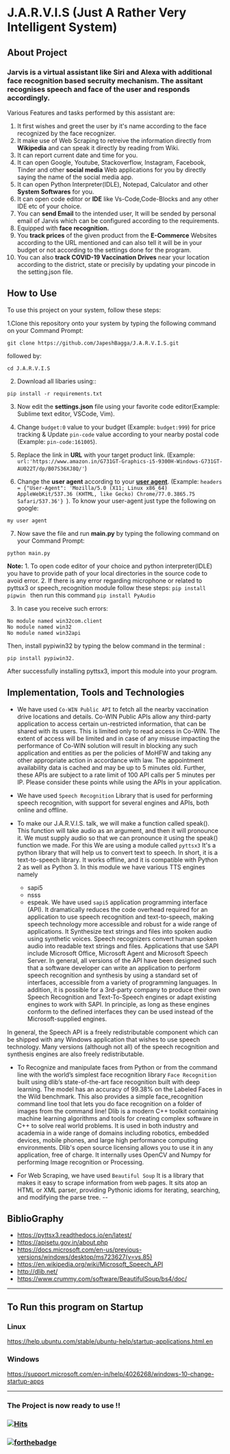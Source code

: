 # J.A.R.V.I.S (Just A Rather Very Intelligent System)

## About Project 

### Jarvis is a virtual assistant like Siri and Alexa with additional face recognition based secruity mechanism. The assitant recognises speech and face of the user and responds accordingly. 

Various Features and tasks performed by this assistant are:

1. It first wishes and greet the user by it's name according to the face recognized by the face recognizer.
2. It make use of Web Scraping to retreive the information directly from **Wikipedia** and can speak it directly by reading from Wiki.
3. It can report current date and time for you.
4. It can open Google, Youtube, Stackoverflow, Instagram, Facebook, Tinder and other **social media** Web applications for you by directly saying the name of the social media app.
5. It can open Python Interpreter(IDLE), Notepad, Calculator and other **System Softwares** for you.
6. It can open code editor or **IDE** like Vs-Code,Code-Blocks and any other IDE etc of your choice.
7. You can **send Email** to the intended user, It will be sended by personal email of Jarvis which can be configured according to the requirements.
8. Equipped with **face recognition.**
9. You **track prices** of the given product from the **E-Commerce** Websites according to the URL mentioned and can also tell it will be in your budget or not according to the settings done for the program.
10. You can also **track COVID-19 Vaccination Drives** near your location according to the district, state or precisily by updating your pincode in the setting.json file. 


## How to Use

To use this project on your system, follow these steps:

1.Clone this repository onto your system by typing the following command on your Command Prompt:
```
git clone https://github.com/JapeshBagga/J.A.R.V.I.S.git
```
followed by:

```
cd J.A.R.V.I.S
```

2. Download all libaries using::
```
pip install -r requirements.txt
```

3.  Now edit the **settings.json** file using your favorite code editor(Example: Sublime text editor, VSCode, Vim).

4. Change ```budget:0```  value to your budget (Example: ```budget:999```) for price tracking & Update ```pin-code``` value according to your nearby postal code (Example: ```pin-code:161005```).

5. Replace the link in **URL** with your target product link. (Example: ```url:'https://www.amazon.in/G731GT-Graphics-i5-9300H-Windows-G731GT-AU022T/dp/B07S36XJ8Q/'```)

6. Change the **user agent** according to your [**user agent**](https://www.google.com/search?q=my+user+agent&oq=my+user&aqs=chrome.1.69i57j0l5.2294j1j7&sourceid=chrome&ie=UTF-8). (Example: ```headers = {"User-Agent": 'Mozilla/5.0 (X11; Linux x86_64) AppleWebKit/537.36 (KHTML, like Gecko) Chrome/77.0.3865.75 Safari/537.36'} ```). 
To know your user-agent just type the following  on google:
  ```
  my user agent
  ```

7. Now save the file and run **main.py** by typing the following command on your Command Prompt:

```
python main.py
```

**Note:** 1. To open code editor of your choice and python interpreter(IDLE) you have to provide
path of your local directories in the source code to avoid error.
2. If there is any error regarding microphone or related to pyttsx3 or speech_recognition module  follow these steps:
    ```pip install pipwin ```
   then run this command
    ```pip install PyAudio ```

3. In case you receive such errors: 

```
No module named win32com.client
No module named win32
No module named win32api 
```
Then, install pypiwin32 by typing the below command in the terminal :
```
pip install pypiwin32.
```
After successfully installing pyttsx3, import this module into your program.


## Implementation, Tools and Technologies

- We have used ```Co-WIN Public API``` to fetch all the nearby vaccination drive locations and details. Co-WIN Public APIs allow any third-party application to access certain un-restricted information, that can be shared with its users. This is limited only to read access in Co-WIN. The extent of access will be limited and in case of any misuse impacting the performance of Co-WIN solution will result in blocking any such application and entities as per the policies of MoHFW and taking any other appropriate action in accordance with law. The appointment availability data is cached and may be up to 5 minutes old. Further, these APIs are subject to a rate limit of 100 API calls per 5 minutes per IP. Please consider these points while using the APIs in your application.

- We have used ```Speech Recognition``` Library that is used for performing speech recognition, with support for several engines and APIs, both online and offline.

- To make our J.A.R.V.I.S. talk, we will make a function called speak(). This function will take audio as an argument, and then it will pronounce it. We must supply audio so that we can pronounce it using the speak() function we made. For this We are using a module called ```pyttsx3``` It's a python library that will help us to convert text to speech. In short, it is a text-to-speech library.
It works offline, and it is compatible with Python 2 as well as Python 3. In this module we have various TTS engines namely
    - sapi5
    - nsss 
    - espeak. 
We have used ```sapi5``` application programming interface (API). It dramatically reduces the code overhead required for an application to use speech recognition and text-to-speech, making speech technology more accessible and robust for a wide range of applications. It Synthesize text strings and files into spoken audio using synthetic voices. Speech recognizers convert human spoken audio into readable text strings and files.
Applications that use SAPI include Microsoft Office, Microsoft Agent and Microsoft Speech Server.
In general, all versions of the API have been designed such that a software developer can write an application to perform speech recognition and synthesis by using a standard set of interfaces, accessible from a variety of programming languages. In addition, it is possible for a 3rd-party company to produce their own Speech Recognition and Text-To-Speech engines or adapt existing engines to work with SAPI. In principle, as long as these engines conform to the defined interfaces they can be used instead of the Microsoft-supplied engines.

In general, the Speech API is a freely redistributable component which can be shipped with any Windows application that wishes to use speech technology. Many versions (although not all) of the speech recognition and synthesis engines are also freely redistributable.


- To Recognize and manipulate faces from Python or from the command line with the world’s simplest face recognition library ```Face Recognition``` built using dlib’s state-of-the-art face recognition built with deep learning. The model has an accuracy of 99.38% on the Labeled Faces in the Wild benchmark. This also provides a simple face_recognition command line tool that lets
you do face recognition on a folder of images from the command line! Dlib is a modern C++ toolkit containing machine learning algorithms and tools for creating complex software in C++ to solve real world problems. It is used in both industry and academia in a wide range of domains including robotics, embedded devices, mobile phones, and large high performance computing environments. Dlib's open source licensing allows you to use it in any application, free of charge. It internally uses OpenCV and Numpy for performing Image recognition or Processing. 

- For Web Scraping, we have used ```Beautiful Soup``` It is a library that makes it easy to scrape information from web pages. It sits atop an HTML or XML parser, providing Pythonic idioms for iterating, searching, and modifying the parse tree.
-- 


## BiblioGraphy 
- https://pyttsx3.readthedocs.io/en/latest/
- https://apisetu.gov.in/about.php
- https://docs.microsoft.com/en-us/previous-versions/windows/desktop/ms723627(v=vs.85)
- https://en.wikipedia.org/wiki/Microsoft_Speech_API
- http://dlib.net/
- https://www.crummy.com/software/BeautifulSoup/bs4/doc/


---

## To Run this program on Startup
### Linux
https://help.ubuntu.com/stable/ubuntu-help/startup-applications.html.en

### Windows
https://support.microsoft.com/en-in/help/4026268/windows-10-change-startup-apps

---

### The Project is now ready to use !!


### [![Hits](https://hits.seeyoufarm.com/api/count/incr/badge.svg?url=https%3A%2F%2Fgithub.com%2Fgjbae1212%2Fhit-counter&count_bg=%23313129&title_bg=%231F1F1F&icon=purescript.svg&icon_color=%23FFDD00&title=Repository+Vists&edge_flat=true)](https://hits.seeyoufarm.com)
                   

### [![forthebadge](https://forthebadge.com/images/badges/made-with-python.svg)](https://forthebadge.com)
